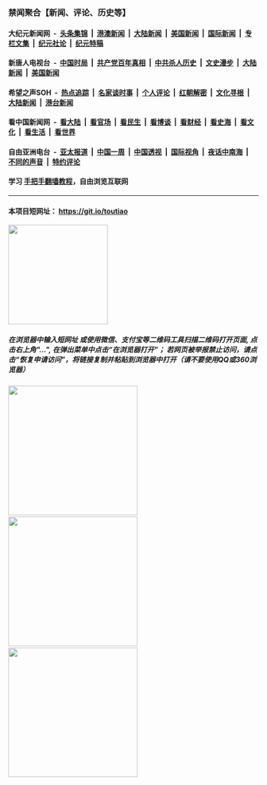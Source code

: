 ### 禁闻聚合【新闻、评论、历史等】

#### 大纪元新闻网 &nbsp;-&nbsp; [头条集锦](indexes/E头条集锦.md?t=03072002) &nbsp;|&nbsp; [港澳新闻](indexes/E港澳新闻.md?t=03072002)  &nbsp;|&nbsp; [大陆新闻](indexes/E大陆新闻.md?t=03072002) &nbsp;|&nbsp; [美国新闻](indexes/E美国新闻.md?t=03072002) &nbsp;|&nbsp; [国际新闻](indexes/E国际新闻.md?t=03072002) &nbsp;|&nbsp; [专栏文集](indexes/E专栏文集.md?t=03072002) &nbsp;|&nbsp; [纪元社论](indexes/E纪元社论.md?t=03072002) &nbsp;|&nbsp; [纪元特稿](indexes/E纪元特稿.md?t=03072002) 

#### 新唐人电视台 &nbsp;-&nbsp; [中国时局](indexes/N中国时局.md?t=03072002) &nbsp;|&nbsp; [共产党百年真相](indexes/N共产党百年真相.md?t=03072002) &nbsp;|&nbsp; [中共杀人历史](indexes/N中共杀人历史.md?t=03072002) &nbsp;|&nbsp; [文史漫步](indexes/N文史漫步.md?t=03072002) &nbsp;|&nbsp; [大陆新闻](indexes/N大陆新闻.md?t=03072002) &nbsp;|&nbsp; [美国新闻](indexes/N美国新闻.md?t=03072002)

#### 希望之声SOH &nbsp;-&nbsp; [热点追踪](indexes/H热点追踪.md?t=03072002) &nbsp;|&nbsp; [名家谈时事](indexes/H名家谈时事.md?t=03072002) &nbsp;|&nbsp; [个人评论](indexes/H个人评论.md?t=03072002)  &nbsp;|&nbsp; [红朝解密](indexes/H红朝解密.md?t=03072002) &nbsp;|&nbsp; [文化寻根](indexes/H文化寻根.md?t=03072002) &nbsp;|&nbsp; [大陆新闻](indexes/H大陆新闻.md?t=03072002) &nbsp;|&nbsp; [港台新闻](indexes/H港台新闻.md?t=03072002)

#### 看中国新闻网 &nbsp;-&nbsp; [看大陆](indexes/S看大陆.md?t=03072002) &nbsp;|&nbsp; [看官场](indexes/S看官场.md?t=03072002) &nbsp;|&nbsp; [看民生](indexes/S看民生.md?t=03072002)  &nbsp;|&nbsp; [看博谈](indexes/S看博谈.md?t=03072002) &nbsp;|&nbsp; [看财经](indexes/S看财经.md?t=03072002) &nbsp;|&nbsp; [看史海](indexes/S看史海.md?t=03072002) &nbsp;|&nbsp; [看文化](indexes/S看文化.md?t=03072002) &nbsp;|&nbsp; [看生活](indexes/S看生活.md?t=03072002) &nbsp;|&nbsp; [看世界](indexes/S看世界.md?t=03072002)

#### 自由亚洲电台 &nbsp;-&nbsp; [亚太报道](indexes/R亚太报道.md?t=03072002) &nbsp;|&nbsp; [中国一周](indexes/R中国一周.md?t=03072002) &nbsp;|&nbsp; [中国透视](indexes/R中国透视.md?t=03072002)  &nbsp;|&nbsp; [国际视角](indexes/R国际视角.md?t=03072002) &nbsp;|&nbsp; [夜话中南海](indexes/R夜话中南海.md?t=03072002) &nbsp;|&nbsp; [不同的声音](indexes/R不同的声音.md?t=03072002) &nbsp;|&nbsp; [特约评论](indexes/R特约评论.md?t=03072002)

#### 学习 [手把手翻墙教程](https://github.com/gfw-breaker/guides/wiki)，自由浏览互联网

----

#### 本项目短网址： https://git.io/toutiao
<img src="https://raw.githubusercontent.com/gfw-breaker/banned-news/master/scripts/img/qr.png" width="200px"/>  

##### 在浏览器中输入短网址 或使用微信、支付宝等二维码工具扫描二维码打开页面, 点击右上角"...", 在弹出菜单中点击“在浏览器打开”； 若网页被举报禁止访问，请点击“恢复申请访问”，将链接复制并粘贴到浏览器中打开（请不要使用QQ或360浏览器）

<img src="https://raw.githubusercontent.com/gfw-breaker/banned-news/master/scripts/img/1.png" width="260px"/> &nbsp; <img src="https://raw.githubusercontent.com/gfw-breaker/banned-news/master/scripts/img/2.png" width="260px"/> &nbsp; <img src="https://raw.githubusercontent.com/gfw-breaker/banned-news/master/scripts/img/3.png" width="260px"/>
